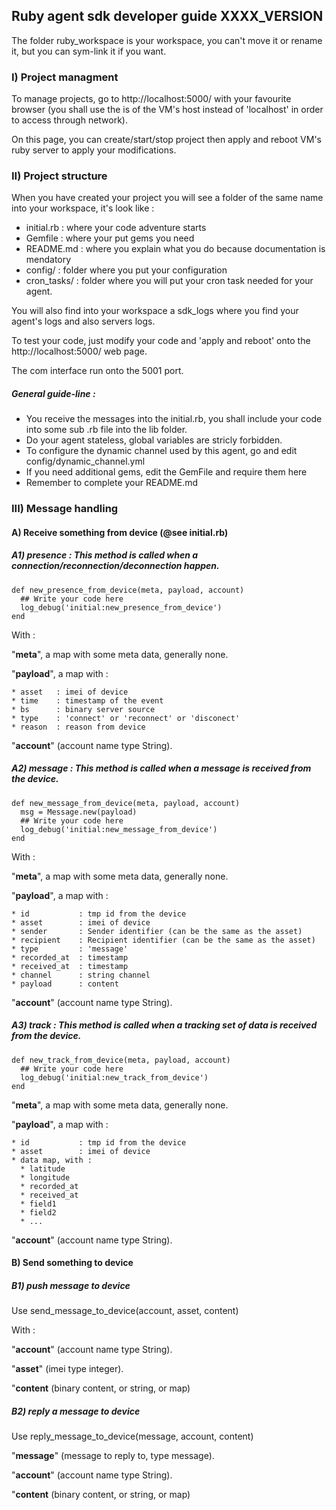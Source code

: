 
## Ruby agent sdk developer guide XXXX_VERSION

The folder ruby_workspace is your workspace, you can't move it or rename it, but you can sym-link it if you want.

### I) Project managment
To manage projects, go to http://localhost:5000/ with your favourite browser (you shall use the is of the VM's host instead of 'localhost' in order to access through network).

On this page, you can create/start/stop project then apply and reboot VM's ruby server to apply your modifications.

### II) Project structure
 When you have created your project you will see a folder of the same name into your workspace, it's look like :

* initial.rb : where your code adventure starts
* Gemfile : where your put gems you need
* README.md : where you explain what you do because documentation is mendatory
* config/ : folder where you put your configuration
* cron_tasks/ : folder where you will put your cron task needed for your agent.

You will also find into your workspace a sdk_logs where you find your agent's logs and also servers logs.

To test your code, just modify your code and 'apply and reboot' onto the http://localhost:5000/ web page.

The com interface run onto the 5001 port.

##### General guide-line :

* You receive the messages into the initial.rb, you shall include your code into some sub .rb file into the lib folder.
* Do your agent stateless, global variables are stricly forbidden.
* To configure the dynamic channel used by this agent, go and edit config/dynamic_channel.yml
* If you need additional gems, edit the GemFile and require them here
* Remember to complete your README.md


### III) Message handling

#### A) Receive something from device (@see initial.rb)

##### A1) presence : This method is called when a connection/reconnection/deconnection happen.

```
def new_presence_from_device(meta, payload, account)
  ## Write your code here
  log_debug('initial:new_presence_from_device')
end
```

 With :

"**meta**", a map with some meta data, generally none.

"**payload**", a map with :

    * asset   : imei of device
    * time    : timestamp of the event
    * bs      : binary server source
    * type    : 'connect' or 'reconnect' or 'disconect'
    * reason  : reason from device

"**account**" (account name type String).

##### A2) message : This method is called when a message is received from the device.

```
def new_message_from_device(meta, payload, account)
  msg = Message.new(payload)
  ## Write your code here
  log_debug('initial:new_message_from_device')
end
```

 With :

"**meta**", a map with some meta data, generally none.

"**payload**", a map with :

    * id           : tmp id from the device
    * asset        : imei of device
    * sender       : Sender identifier (can be the same as the asset)
    * recipient    : Recipient identifier (can be the same as the asset)
    * type         : 'message'
    * recorded_at  : timestamp
    * received_at  : timestamp
    * channel      : string channel
    * payload      : content

"**account**" (account name type String).

##### A3) track : This method is called when a tracking set of data is received from the device.

```
def new_track_from_device(meta, payload, account)
  ## Write your code here
  log_debug('initial:new_track_from_device')
end
```

"**meta**", a map with some meta data, generally none.

"**payload**", a map with :

    * id           : tmp id from the device
    * asset        : imei of device
    * data map, with :
      * latitude
      * longitude
      * recorded_at
      * received_at
      * field1
      * field2
      * ...

"**account**" (account name type String).


#### B) Send something to device

##### B1) push message to device

Use send_message_to_device(account, asset, content)

With :

"**account**" (account name type String).

"**asset**" (imei type integer).

"**content** (binary content, or string, or map)

##### B2) reply a message to device

Use reply_message_to_device(message, account, content)

"**message**" (message to reply to, type message).

"**account**" (account name type String).

"**content** (binary content, or string, or map)
